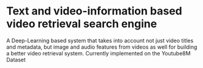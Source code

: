# Text and video-information based video retrieval search engine 

A Deep-Learning based system that takes into account not just video titles and metadata, but image and audio features from videos as well for building a better video retrieval system. Currently implemented on the Youtube8M Dataset 
